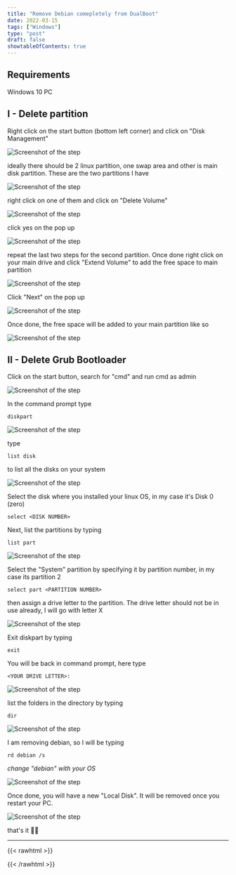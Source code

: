 ```yaml
---
title: "Remove Debian comepletely from DualBoot"
date: 2022-03-15
tags: ["Windows"]
type: "post"
draft: false
showtableOfContents: true
---
```


## Requirements
Windows 10 PC


## I - Delete partition
Right click on the start button (bottom left corner) and click on "Disk Management"

![Screenshot of the step](/images/how-to/remove-dualboot/2022.png)

ideally there should be 2 linux partition, one swap area and other is main disk partition. These are the two partitions I have

![Screenshot of the step](/images/how-to/remove-dualboot/2022_1.png)

right click on one of them and click on "Delete Volume"

![Screenshot of the step](/images/how-to/remove-dualboot/2022_2.png)

click yes on the pop up

![Screenshot of the step](/images/how-to/remove-dualboot/2022_3.png)

repeat the last two steps for the second partition. Once done right click on your main drive and click "Extend Volume" to add the free space to main partition

![Screenshot of the step](/images/how-to/remove-dualboot/2022_4.png)

Click "Next" on the pop up

![Screenshot of the step](/images/how-to/remove-dualboot/2022_5.png)

Once done, the free space will be added to your main partition like so

![Screenshot of the step](/images/how-to/remove-dualboot/2022_6.png)

## II - Delete Grub Bootloader
Click on the start button, search for "cmd" and run cmd as admin

![Screenshot of the step](/images/how-to/remove-dualboot/2022_7.png)

In the command prompt type
```
diskpart
```
![Screenshot of the step](/images/how-to/remove-dualboot/2022_8.png)

type
```
list disk
```
to list all the disks on your system

![Screenshot of the step](/images/how-to/remove-dualboot/2022_9.png)

Select the disk where you installed your linux OS, in my case it's Disk 0 (zero)

```
select <DISK NUMBER>
```
Next, list the partitions by typing 
```
list part
```

![Screenshot of the step](/images/how-to/remove-dualboot/2022_10.png)

Select the "System" partition by specifying it by partition number, in my case its partition 2

```
select part <PARTITION NUMBER>
```

then assign a drive letter to the partition. The drive letter should not be in use already, I will go with letter X

![Screenshot of the step](/images/how-to/remove-dualboot/2022_11.png)

Exit diskpart by typing
```
exit
```
You will be back in command prompt, here type 
```
<YOUR DRIVE LETTER>:
```

![Screenshot of the step](/images/how-to/remove-dualboot/2022_12.png)

list the folders in the directory by typing 
```
dir
```

![Screenshot of the step](/images/how-to/remove-dualboot/2022_13.png)

I am removing debian, so I will be typing 
```
rd debian /s
```
*change "debian" with your OS*

![Screenshot of the step](/images/how-to/remove-dualboot/2022_14.png)

Once done, you will have a new "Local Disk". It will be removed once you restart your PC. 

![Screenshot of the step](/images/how-to/remove-dualboot/2022_15.png)

that's it ✌🏽

-------------------------------------------------------------
{{< rawhtml >}} 
<script src="https://utteranc.es/client.js"
        repo="mansoorbarri/website"
        issue-term="title"
        theme="dark-blue"
        crossorigin="anonymous"
        async>
</script>
{{< /rawhtml >}}